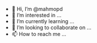 - 👋 Hi, I’m @mahmopd
- 👀 I’m interested in ...
- 🌱 I’m currently learning ...
- 💞️ I’m looking to collaborate on ...
- 📫 How to reach me ...

<!---
mahmopd/mahmopd is a ✨ special ✨ repository because its `README.md` (this file) appears on your GitHub profile.
You can click the Preview link to take a look at your changes.
--->
